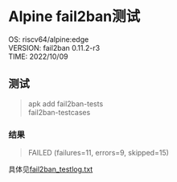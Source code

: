 # Alpine fail2ban测试

OS: riscv64/alpine:edge  
VERSION: fail2ban 0.11.2-r3  
TIME: 2022/10/09

## 测试

> apk add fail2ban-tests  
> fail2ban-testcases  

### 结果

> FAILED (failures=11, errors=9, skipped=15)   

具体见[fail2ban_testlog.txt](fail2ban_testlog.txt)
